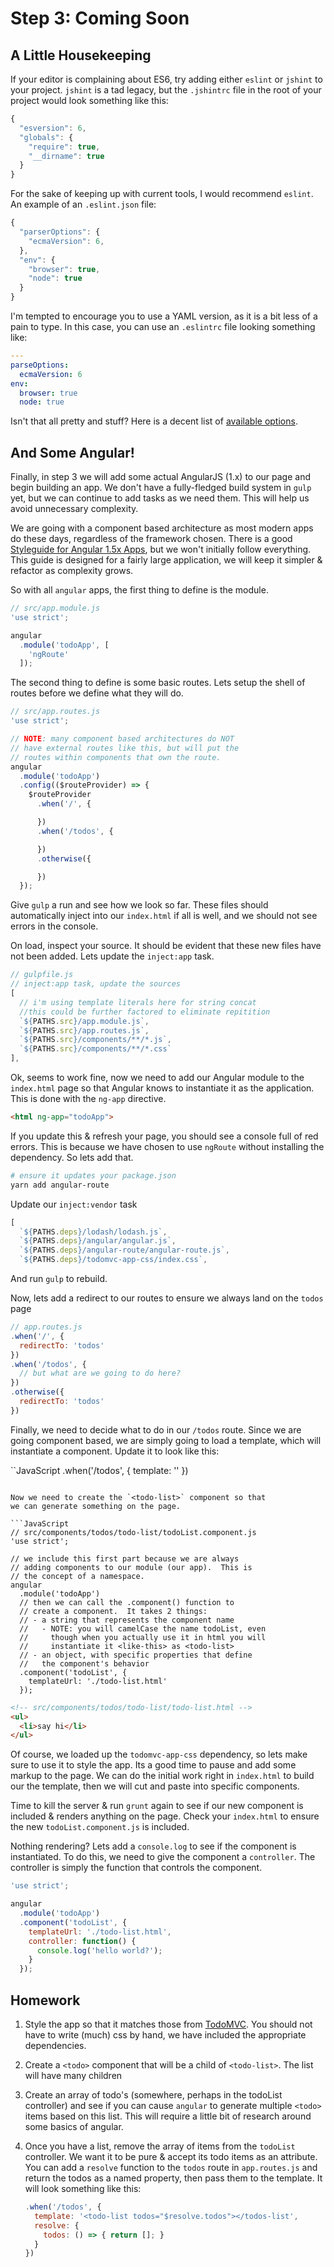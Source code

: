# Step 3:  Coming Soon


## A Little Housekeeping

If your editor is complaining about ES6, try adding either `eslint` or `jshint` to
your project.  `jshint` is a tad legacy, but the `.jshintrc` file in the root of your  
project would look something like this:

```JavaScript
{
  "esversion": 6,
  "globals": {
    "require": true,
    "__dirname": true
  }
}
```

For the sake of keeping up with current tools, I would recommend `eslint`.  An example
of an `.eslint.json` file:

```JavaScript
{
  "parserOptions": {
    "ecmaVersion": 6,
  },
  "env": {
    "browser": true,
    "node": true
  }
}
```
I'm tempted to encourage you to use a YAML version, as it is a bit less of a pain to
type.  In this case, you can use an `.eslintrc` file looking something like:

```yaml
---
parseOptions:
  ecmaVersion: 6
env:
  browser: true
  node: true
```

Isn't that all pretty and stuff?  Here is a decent list of [available options](https://gist.github.com/alefteris/39c9cfe3a6baa9fc5acf).



## And Some Angular!

Finally, in step 3 we will add some actual AngularJS (1.x) to our page
and begin building an app.  We don't have a fully-fledged build system
in `gulp` yet, but we can continue to add tasks as we need them.  This
will help us avoid unnecessary complexity.

We are going with a component based architecture as most modern apps
do these days, regardless of the framework chosen.  There is a good
[Styleguide for Angular 1.5x Apps](https://github.com/toddmotto/angularjs-styleguide), but we won't
initially follow everything.  This guide is designed for a fairly large
application, we will keep it simpler & refactor as complexity grows.

So with all `angular` apps, the first thing to define is the module.  

```JavaScript
// src/app.module.js
'use strict';

angular
  .module('todoApp', [
    'ngRoute'
  ]);
```

The second thing to define is some basic routes.  Lets
setup the shell of routes before we define what they will do.

```JavaScript
// src/app.routes.js
'use strict';

// NOTE: many component based architectures do NOT
// have external routes like this, but will put the
// routes within components that own the route.
angular
  .module('todoApp')
  .config(($routeProvider) => {
    $routeProvider
      .when('/', {

      })
      .when('/todos', {

      })
      .otherwise({

      })
  });
```

Give `gulp` a run and see how we look so far. These
files should automatically inject into our `index.html`
if all is well, and we should not see errors in the
console.

On load, inspect your source. It should be evident that these new files have not been added. Lets update
the `inject:app` task.

```JavaScript
// gulpfile.js
// inject:app task, update the sources
[
  // i'm using template literals here for string concat
  //this could be further factored to eliminate repitition
  `${PATHS.src}/app.module.js`,
  `${PATHS.src}/app.routes.js`,
  `${PATHS.src}/components/**/*.js`,
  `${PATHS.src}/components/**/*.css`
],
```

Ok, seems to work fine, now we need to add our Angular module
to the `index.html` page so that Angular knows to instantiate
it as the application.  This is done with the `ng-app` directive.

```html
<html ng-app="todoApp">
```

If you update this & refresh your page, you should see a
console full of red errors. This is because we have chosen
to use `ngRoute` without installing the dependency.  So
lets add that.

```bash
# ensure it updates your package.json
yarn add angular-route
```

Update our `inject:vendor` task

```JavaScript
[
  `${PATHS.deps}/lodash/lodash.js`,
  `${PATHS.deps}/angular/angular.js`,
  `${PATHS.deps}/angular-route/angular-route.js`,
  `${PATHS.deps}/todomvc-app-css/index.css`,
```

And run `gulp` to rebuild.

Now, lets add a redirect to our routes to ensure we
always land on the `todos` page

```JavaScript
// app.routes.js
.when('/', {
  redirectTo: 'todos'
})
.when('/todos', {
  // but what are we going to do here?
})
.otherwise({
  redirectTo: 'todos'
})

```

Finally, we need to decide what to do in our `/todos` route.
Since we are going component based, we are simply going to
load a template, which will instantiate a component.  Update it to look like this:

``JavaScript
.when('/todos', {
  template: '<todo-list></todo-list>'
})
```

Now we need to create the `<todo-list>` component so that
we can generate something on the page.

```JavaScript
// src/components/todos/todo-list/todoList.component.js
'use strict';

// we include this first part because we are always
// adding components to our module (our app).  This is
// the concept of a namespace.
angular
  .module('todoApp')
  // then we can call the .component() function to
  // create a component.  It takes 2 things:
  // - a string that represents the component name
  //   - NOTE: you will camelCase the name todoList, even
  //     though when you actually use it in html you will
  //     instantiate it <like-this> as <todo-list>
  // - an object, with specific properties that define
  //   the component's behavior
  .component('todoList', {
    templateUrl: './todo-list.html'
  });
```

```html
<!-- src/components/todos/todo-list/todo-list.html -->
<ul>
  <li>say hi</li>
</ul>
```

Of course, we loaded up the `todomvc-app-css` dependency, so lets make sure to use it to style the app.  Its a good
time to pause and add some markup to the page.  We can do
the initial work right in `index.html` to build our the
template, then we will cut and paste into specific
components.

Time to kill the server & run `grunt` again to see if our
new component is included & renders anything on the page. Check
your `index.html` to ensure the new `todoList.component.js` is included.

Nothing rendering?  Lets add a `console.log` to see if the
component is instantiated. To do this, we need to give the component a
`controller`.  The controller is simply the function that controls the
component.

```JavaScript
'use strict';

angular
  .module('todoApp')
  .component('todoList', {
    templateUrl: './todo-list.html',
    controller: function() {
      console.log('hello world?');
    }
  });

```


## Homework


1.  Style the app so that it matches those from [TodoMVC](http://todomvc.com/).
    You should not have to write (much) css by hand, we have included the appropriate dependencies.
1.  Create a `<todo>` component that will be a child of `<todo-list>`. The
    list will have many children
1.  Create an array of todo's (somewhere, perhaps in the todoList controller)
    and see if you can cause `angular` to generate multiple `<todo>` items
    based on this list. This will require a little bit of research around
    some basics of angular.
1.  Once you have a list, remove the array of items from the `todoList`
    controller.  We want it to be pure & accept its todo items as an
    attribute.  You can add a `resolve` function to the `todos` route
    in `app.routes.js` and return the todos as a named property, then
    pass them to the template.  It will look something like this:

    ```JavaScript
    .when('/todos', {
      template: '<todo-list todos="$resolve.todos"></todos-list',
      resolve: {
        todos: () => { return []; }
      }
    })
    ```

<!--
TODO:
- look at "what next" from step_1.md.  more or less:
- add build for sass, js
- ensure inject works for /src with all the individual files
  - gulp-inject will do this
  - the 'name' option will allow us to use named injection points
    for vendor, etc
- ensure inject works for /dist after we build/minify
- ensure we can serve both /src and /dist so that we can verify
  everything works as expected, both before and after minification!
  - either with a /dev and a /dist prefix
  - OR using ports: 3000 and 3001
    - ports may be easier, path manipulation is always a tad messy
-->
